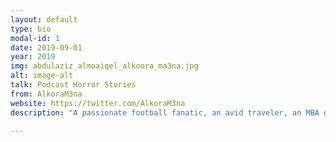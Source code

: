 ```yaml
---
layout: default
type: bio
modal-id: 1
date: 2019-09-01
year: 2019
img: abdulaziz_almoaiqel_alkoora_ma3na.jpg 
alt: image-alt
talk: Podcast Horror Stories 
from: AlkoraM3na 
website: https://twitter.com/AlkoraM3na
description: "A passionate football fanatic, an avid traveler, an MBA graduate, and Podcaster. Co-founder of AlkoraM3na Podcast. A Senior Business Development Specialist at Takamol Holding, has a Master of Business Administration Degree from the University of Baltimore and holds a Bachelor of Administrative Sciences degree in Financial Management from King Saud University."

---
```

